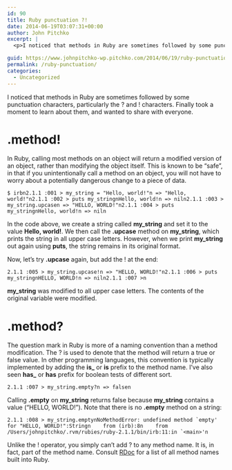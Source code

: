```yaml
---
id: 90
title: Ruby punctuation ?!
date: 2014-06-19T03:07:31+00:00
author: John Pitchko
excerpt: |
  <p>I noticed that methods in Ruby are sometimes followed by some punctuation characters, particularly the ? and ! characters. Finally took a moment to learn about them, and wanted to share with everyone.</p>

guid: https://www.johnpitchko-wp.pitchko.com/2014/06/19/ruby-punctuation/
permalink: /ruby-punctuation/
categories:
  - Uncategorized
---
```

<p>I noticed that methods in Ruby are sometimes followed by some punctuation characters, particularly the ? and ! characters. Finally took a moment to learn about them, and wanted to share with everyone.</p>

<h1 id="method">.method!</h1>

<p>In Ruby, calling most methods on an object will return a modified version of an object, rather than modifying the object itself. This is known to be “safe”, in that if you unintentionally call a method on an object, you will not have to worry about a potentially dangerous change to a piece of data.</p>

<div class="highlighter-rouge">
<div class="highlight">
<pre class="highlight"><code>$ irbn2.1.1 :001 &gt; my_string = "Hello, world!"n =&gt; "Hello, world!"n2.1.1 :002 &gt; puts my_stringnHello, world!n =&gt; niln2.1.1 :003 &gt; my_string.upcasen =&gt; "HELLO, WORLD!"n2.1.1 :004 &gt; puts my_stringnHello, world!n =&gt; niln</code></pre>
</div>
</div>

<p>In the code above, we create a string called <strong>my_string</strong> and set it to the value <strong>Hello, world!</strong>. We then call the <strong>.upcase</strong> method on <strong>my_string</strong>, which prints the string in all upper case letters. However, when we print <strong>my_string</strong> out again using <strong>puts</strong>, the string remains in its original format.</p>

<p>Now, let’s try <strong>.upcase</strong> again, but add the ! at the end:</p>

<div class="highlighter-rouge">
<div class="highlight">
<pre class="highlight"><code>2.1.1 :005 &gt; my_string.upcase!n =&gt; "HELLO, WORLD!"n2.1.1 :006 &gt; puts my_stringnHELLO, WORLD!n =&gt; niln2.1.1 :007 &gt;n</code></pre>
</div>
</div>

<p><strong>my_string</strong> was modified to all upper case letters. The contents of the original variable were modified.</p>

<h1 id="method-1">.method?</h1>

<p>The question mark in Ruby is more of a naming convention than a method modification. The ? is used to denote that the method will return a true or false value. In other programming languages, this convention is typically implemented by adding the <strong>is_</strong> or <strong>is</strong> prefix to the method name. I’ve also seen <strong>has_</strong> or <strong>has</strong> prefix for boolean tests of different sort.</p>

<div class="highlighter-rouge">
<div class="highlight">
<pre class="highlight"><code>2.1.1 :007 &gt; my_string.empty?n =&gt; falsen</code></pre>
</div>
</div>

<p>Calling <strong>.empty</strong> on <strong>my_string</strong> returns false because <strong>my_string</strong> contains a value (“HELLO, WORLD!”). Note that there is no <strong>.empty</strong> method on a string:</p>

<div class="highlighter-rouge">
<div class="highlight">
<pre class="highlight"><code>2.1.1 :008 &gt; my_string.emptynNoMethodError: undefined method `empty' for "HELLO, WORLD!":Stringn    from (irb):8n    from /Users/johnpitchko/.rvm/rubies/ruby-2.1.1/bin/irb:11:in `&lt;main&gt;'n</code></pre>
</div>
</div>

<p>Unlike the ! operator, you simply can’t add ? to any method name. It is, in fact, part of the method name. Consult <a href="http://www.ruby-doc.org/core-2.1.2">RDoc</a> for a list of all method names built into Ruby.</p>
